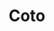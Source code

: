 ---
title: "Coto"
url: /ciudad-autonoma-de-buenos-aires/coto-avenida-eva-peron/
shop: supermercado
---
